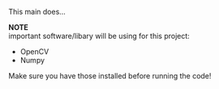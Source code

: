This main does...

**NOTE**<br>
important software/libary will be using for this project:

- OpenCV
- Numpy

Make sure you have those installed before running the code!
